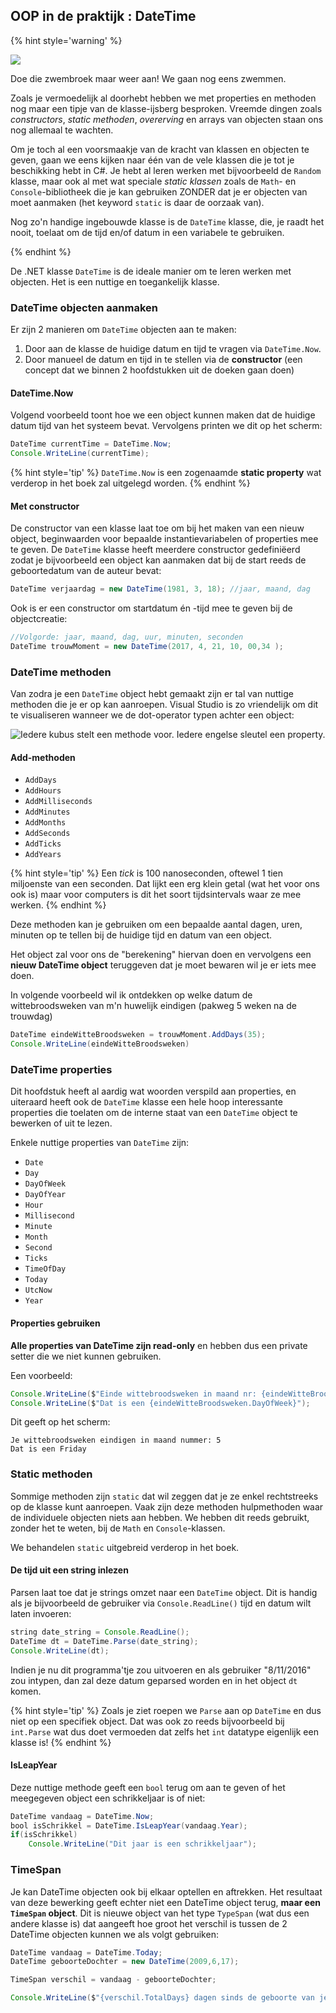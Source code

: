 <!---{sample: true}--->
## OOP in de praktijk : DateTime

<!---NOBOOKSTART--->
{% hint style='warning' %}
<!---NOBOOKEND--->
<!---{aside}--->
<!--- {float:right, width:50%} --->
![](../assets/attention.png)

Doe die zwembroek maar weer aan! We gaan nog eens zwemmen. 

Zoals je vermoedelijk al doorhebt hebben we met properties en methoden nog maar een tipje van de klasse-ijsberg besproken. Vreemde dingen zoals *constructors*, *static methoden*, *overerving* en arrays van objecten staan ons nog allemaal te wachten. 

Om je toch al een voorsmaakje van de kracht van klassen en objecten te geven, gaan we eens kijken naar één van de vele klassen die je tot je beschikking hebt in C#. Je hebt al leren werken met bijvoorbeeld de ``Random`` klasse, maar ook al met wat speciale *static klassen* zoals de ``Math``- en ``Console``-bibliotheek die je kan gebruiken ZONDER dat je er objecten van moet aanmaken (het keyword ``static`` is daar de oorzaak van).

Nog zo'n handige ingebouwde klasse is de ``DateTime`` klasse, die, je raadt het nooit, toelaat om de tijd en/of datum in een variabele te gebruiken.
<!---{/aside}--->
<!---NOBOOKSTART--->
{% endhint %}
<!---NOBOOKEND--->


De .NET klasse ``DateTime`` is de ideale manier om te leren werken met objecten. Het is een nuttige en toegankelijk klasse.

### DateTime objecten aanmaken

Er zijn 2 manieren om ``DateTime`` objecten aan te maken:

1. Door aan de klasse de huidige datum en tijd te vragen via ``DateTime.Now``. 
2. Door manueel de datum en tijd in te stellen via de **constructor** (een concept dat we binnen 2 hoofdstukken uit de doeken gaan doen)

#### DateTime.Now

Volgend voorbeeld toont hoe we een object kunnen maken dat de huidige datum tijd van het systeem bevat. Vervolgens printen we dit op het scherm:

```java
DateTime currentTime = DateTime.Now;
Console.WriteLine(currentTime);
```

{% hint style='tip' %}
``DateTime.Now`` is een zogenaamde **static property** wat verderop in het boek zal uitgelegd worden. 
{% endhint %}

#### Met constructor

De constructor van een klasse laat toe om bij het maken van een nieuw object, beginwaarden voor bepaalde instantievariabelen of properties mee te geven. De ``DateTime`` klasse heeft meerdere constructor gedefiniëerd zodat je bijvoorbeeld een object kan aanmaken dat bij de start reeds de geboortedatum van de auteur bevat:



```java
DateTime verjaardag = new DateTime(1981, 3, 18); //jaar, maand, dag
```

Ook is er een constructor om startdatum én -tijd mee te geven bij de objectcreatie:

```java
//Volgorde: jaar, maand, dag, uur, minuten, seconden
DateTime trouwMoment = new DateTime(2017, 4, 21, 10, 00,34 ); 
```
### DateTime methoden

Van zodra je een ``DateTime`` object hebt gemaakt zijn er tal van nuttige methoden die je er op kan aanroepen. Visual Studio is zo vriendelijk om dit te visualiseren wanneer we de dot-operator typen achter een object:

![Iedere kubus stelt een methode voor. Iedere engelse sleutel een property.](../assets/6_klassen/datemethods.png)


#### Add-methoden

* ``AddDays``
* ``AddHours``
* ``AddMilliseconds``
* ``AddMinutes``
* ``AddMonths``
* ``AddSeconds``
* ``AddTicks``
* ``AddYears``

{% hint style='tip' %}
Een *tick* is 100 nanoseconden, oftewel 1 tien miljoenste van een seconden.  Dat lijkt een erg klein getal (wat het voor ons ook is) maar voor computers is dit het soort tijdsintervals waar ze mee werken.
{% endhint %}

Deze methoden kan je gebruiken om een bepaalde aantal dagen, uren, minuten op te tellen bij de huidige tijd en datum van een object.

Het object zal voor ons de "berekening" hiervan doen en vervolgens een **nieuw DateTime object** teruggeven dat je moet bewaren wil je er iets mee doen.

In volgende voorbeeld wil ik ontdekken op welke datum de wittebroodsweken van m'n huwelijk eindigen (pakweg 5 weken na de trouwdag)

```java
DateTime eindeWitteBroodsweken = trouwMoment.AddDays(35);
Console.WriteLine(eindeWitteBroodsweken)
```

### DateTime properties

Dit hoofdstuk heeft al aardig wat woorden verspild aan properties, en uiteraard heeft ook de ``DateTime`` klasse een hele hoop interessante properties die toelaten om de interne staat van een ``DateTime`` object te bewerken of uit te lezen.

Enkele nuttige properties van ``DateTime`` zijn:
* ``Date``
* ``Day``
* ``DayOfWeek``
* ``DayOfYear``
* ``Hour``
* ``Millisecond``
* ``Minute``
* ``Month``
* ``Second``
* ``Ticks``
* ``TimeOfDay``
* ``Today``
* ``UtcNow``
* ``Year``


#### Properties gebruiken

**Alle properties van DateTime zijn read-only** en hebben dus  een private setter die we niet kunnen gebruiken.

Een voorbeeld:

```java
Console.WriteLine($"Einde wittebroodsweken in maand nr: {eindeWitteBroodsweken.Month}");
Console.WriteLine($"Dat is een {eindeWitteBroodsweken.DayOfWeek}");
```

Dit geeft op het scherm: 

```text
Je wittebroodsweken eindigen in maand nummer: 5
Dat is een Friday
```

### Static methoden

Sommige methoden zijn ``static`` dat wil zeggen dat je ze enkel rechtstreeks op de klasse kunt aanroepen. Vaak zijn deze methoden hulpmethoden waar de individuele objecten niets aan hebben. We hebben dit reeds gebruikt, zonder het te weten, bij de ``Math`` en ``Console``-klassen. 

We behandelen ``static`` uitgebreid verderop in het boek.


#### De tijd uit een string inlezen

Parsen laat toe dat je strings omzet naar een ``DateTime`` object. Dit is handig als je bijvoorbeeld de gebruiker via ``Console.ReadLine()`` tijd en datum wilt laten invoeren:

```java
string date_string = Console.ReadLine(); 
DateTime dt = DateTime.Parse(date_string);
Console.WriteLine(dt);
```

Indien je nu dit programma'tje zou uitvoeren en als gebruiker "8/11/2016" zou intypen, dan zal deze datum geparsed worden en in het object ``dt`` komen.

{% hint style='tip' %}
Zoals je ziet roepen we ``Parse`` aan op ``DateTime`` en dus niet op een specifiek object. Dat was ook zo reeds bijvoorbeeld bij ``int.Parse`` wat dus doet vermoeden dat zelfs het ``int`` datatype eigenlijk een klasse is!
{% endhint %}

#### IsLeapYear

Deze nuttige methode geeft een ``bool`` terug om aan te geven of het meegegeven object een schrikkeljaar is of niet:

```java
DateTime vandaag = DateTime.Now;
bool isSchrikkel = DateTime.IsLeapYear(vandaag.Year);
if(isSchrikkel)
    Console.WriteLine("Dit jaar is een schrikkeljaar");
```

### TimeSpan 

Je kan DateTime objecten ook bij elkaar optellen en aftrekken. Het resultaat van deze bewerking geeft echter niet een DateTime object terug, **maar een ``TimeSpan`` object**. Dit is nieuwe object van het type ``TypeSpan`` (wat dus een andere klasse is) dat aangeeft hoe groot het verschil is tussen de 2 DateTime objecten kunnen we als volgt gebruiken:

```java
DateTime vandaag = DateTime.Today;
DateTime geboorteDochter = new DateTime(2009,6,17);

TimeSpan verschil = vandaag - geboorteDochter;

Console.WriteLine($"{verschil.TotalDays} dagen sinds de geboorte van je dochter.");
```

<!---{sample: false}--->